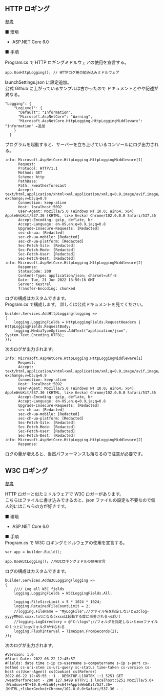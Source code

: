 ## HTTP ロギング

[参考](https://docs.microsoft.com/ja-jp/aspnet/core/fundamentals/http-logging/?view=aspnetcore-6.0)

■ 環境

- ASP.NET Core 6.0

■ 手順

Program.cs で HTTP ロギングミドルウェアの使用を宣言する。

```
app.UseHttpLogging(); // HTTPログ用の組み込みミドルウェア
```

launchSettings.json に設定追加。  
公式 Github に上がっているサンプルは古かったので
ドキュメントとやや記述が異なる。

```
"Logging": {
    "LogLevel": {
      "Default": "Information",
      "Microsoft.AspNetCore": "Warning",
      "Microsoft.AspNetCore.HttpLogging.HttpLoggingMiddleware": "Information" ←追加
    }
  }
```

プログラムを起動すると、サーバーを立ち上げているコンソールにログ出力される。

```
info: Microsoft.AspNetCore.HttpLogging.HttpLoggingMiddleware[1]
      Request:
      Protocol: HTTP/1.1
      Method: GET
      Scheme: http
      PathBase:
      Path: /weatherforecast
      Accept: text/html,application/xhtml+xml,application/xml;q=0.9,image/avif,image/webp,image/apng,*/*;q=0.8,application/signed-exchange;v=b3;q=0.9
      Connection: keep-alive
      Host: localhost:5092
      User-Agent: Mozilla/5.0 (Windows NT 10.0; Win64; x64) AppleWebKit/537.36 (KHTML, like Gecko) Chrome/102.0.0.0 Safari/537.36
      Accept-Encoding: gzip, deflate, br
      Accept-Language: en-US,en;q=0.9,ja;q=0.8
      Upgrade-Insecure-Requests: [Redacted]
      sec-ch-ua: [Redacted]
      sec-ch-ua-mobile: [Redacted]
      sec-ch-ua-platform: [Redacted]
      Sec-Fetch-Site: [Redacted]
      Sec-Fetch-Mode: [Redacted]
      Sec-Fetch-User: [Redacted]
      Sec-Fetch-Dest: [Redacted]
info: Microsoft.AspNetCore.HttpLogging.HttpLoggingMiddleware[2]
      Response:
      StatusCode: 200
      Content-Type: application/json; charset=utf-8
      Date: Tue, 21 Jun 2022 13:50:16 GMT
      Server: Kestrel
      Transfer-Encoding: chunked
```

ログの構成はカスタムできます。  
Program.cs で構成します。
詳しくは公式ドキュメントを見てください。

```
builder.Services.AddHttpLogging(logging =>
{
    logging.LoggingFields = HttpLoggingFields.RequestHeaders | HttpLoggingFields.RequestBody;
    logging.MediaTypeOptions.AddText("application/json", System.Text.Encoding.UTF8);
});
```

次のログが出力されます。

```
info: Microsoft.AspNetCore.HttpLogging.HttpLoggingMiddleware[1]
      Request:
      Accept: text/html,application/xhtml+xml,application/xml;q=0.9,image/avif,image/webp,image/apng,*/*;q=0.8,application/signed-exchange;v=b3;q=0.9
      Connection: keep-alive
      Host: localhost:5092
      User-Agent: Mozilla/5.0 (Windows NT 10.0; Win64; x64) AppleWebKit/537.36 (KHTML, like Gecko) Chrome/102.0.0.0 Safari/537.36
      Accept-Encoding: gzip, deflate, br
      Accept-Language: en-US,en;q=0.9,ja;q=0.8
      Upgrade-Insecure-Requests: [Redacted]
      sec-ch-ua: [Redacted]
      sec-ch-ua-mobile: [Redacted]
      sec-ch-ua-platform: [Redacted]
      Sec-Fetch-Site: [Redacted]
      Sec-Fetch-Mode: [Redacted]
      Sec-Fetch-User: [Redacted]
      Sec-Fetch-Dest: [Redacted]
info: Microsoft.AspNetCore.HttpLogging.HttpLoggingMiddleware[2]
      Response:
```

ログの量が増えると、当然パフォーマンスも落ちるので注意が必要です。

## W3C ロギング

[参考](https://docs.microsoft.com/ja-jp/aspnet/core/fundamentals/w3c-logger/?view=aspnetcore-6.0)

HTTP ロガーと似たミドルウェアで W3C ロガーがあります。  
こちらはファイルに書き込みできるのと、json ファイルの設定も不要なので個人的にはこちらの方が好きです。

■ 環境

- ASP.NET Core 6.0

■ 手順  
Program.cs で W3C ロギングミドルウェアの使用を宣言する。

```
var app = builder.Build();

app.UseW3CLogging(); //W3Cロギングミドルの使用宣言
```

ログの構成はカスタムできます。

```
builder.Services.AddW3CLogging(logging =>
{
    //// Log all W3C fields
    logging.LoggingFields = W3CLoggingFields.All;

    logging.FileSizeLimit = 5 * 1024 * 1024;
    logging.RetainedFileCountLimit = 2;
    //logging.FileName = "MyLogFile";//ファイル名を指定しないとw3clog-yyyyMMdd.xxxx.txtになる(xxxxは起動する度に採番されるっぽい)
    //logging.LogDirectory = @"C:\logs";//フォルダを指定しないとexeファイルの１つ上にlogsフォルダが作られる
    logging.FlushInterval = TimeSpan.FromSeconds(2);
});
```

次のログが出力されます。

```
#Version: 1.0
#Start-Date: 2022-06-22 12:45:57
#Fields: date time c-ip cs-username s-computername s-ip s-port cs-method cs-uri-stem cs-uri-query sc-status time-taken cs-version cs-host cs(User-Agent) cs(Cookie) cs(Referer)
2022-06-22 12:45:55 ::1 - DESKTOP-L18OTEK ::1 5251 GET /weatherforecast - 200 127.9499 HTTP/1.1 localhost:5251 Mozilla/5.0+(Windows+NT+10.0;+Win64;+x64)+AppleWebKit/537.36+(KHTML,+like+Gecko)+Chrome/102.0.0.0+Safari/537.36 - -
```
